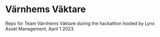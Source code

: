 # Värnhems Väktare

Repo for Team Värnhems Väktare during the hackathon hosted by Lynx Asset Management, April 1 2023. 
